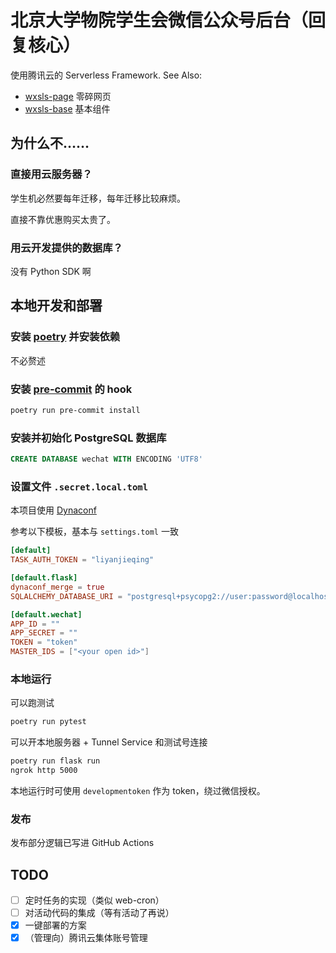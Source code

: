 # 北京大学物院学生会微信公众号后台（回复核心）

使用腾讯云的 Serverless Framework. See Also:

- [wxsls-page](https://github.com/pkuphysu/wxsls-page) 零碎网页
- [wxsls-base](https://github.com/pkuphysu/wxsls-base) 基本组件

## 为什么不……

### 直接用云服务器？

学生机必然要每年迁移，每年迁移比较麻烦。

直接不靠优惠购买太贵了。

### 用云开发提供的数据库？

没有 Python SDK 啊

## 本地开发和部署

### 安装 [poetry](https://github.com/python-poetry/poetry) 并安装依赖

不必赘述

### 安装 [pre-commit](https://github.com/pre-commit/pre-commit) 的 hook

```sh
poetry run pre-commit install
```

### 安装并初始化 PostgreSQL 数据库

```sql
CREATE DATABASE wechat WITH ENCODING 'UTF8'
```

### 设置文件 `.secret.local.toml`

本项目使用 [Dynaconf](https://github.com/rochacbruno/dynaconf)

参考以下模板，基本与 `settings.toml` 一致

```toml
[default]
TASK_AUTH_TOKEN = "liyanjieqing"

[default.flask]
dynaconf_merge = true
SQLALCHEMY_DATABASE_URI = "postgresql+psycopg2://user:password@localhost/wechat"

[default.wechat]
APP_ID = ""
APP_SECRET = ""
TOKEN = "token"
MASTER_IDS = ["<your open id>"]
```

### 本地运行

可以跑测试

```sh
poetry run pytest
```

可以开本地服务器 + Tunnel Service 和测试号连接

```sh
poetry run flask run
ngrok http 5000
```

本地运行时可使用 `developmentoken` 作为 token，绕过微信授权。

### 发布

发布部分逻辑已写进 GitHub Actions

## TODO

- [ ] 定时任务的实现（类似 web-cron）
- [ ] 对活动代码的集成（等有活动了再说）
- [X] 一键部署的方案
- [X] （管理向）腾讯云集体账号管理
